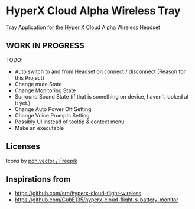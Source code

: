 # HyperX Cloud Alpha Wireless Tray
Tray Application for the Hyper X Cloud Alpha Wireless Headset

## WORK IN PROGRESS
TODO:
* Auto switch to and from Headset on connect / disconnect (Reason for this Project)
* Change mute State
* Change Monitoring State
* Surround Sound State (if that is something on device, haven't looked at it yet.)
* Change Auto Power Off Setting
* Change Voice Prompts Setting
* Possibly UI instead of tooltip & context menu
* Make an executable

## Licenses
Icons by <a href="http://www.freepik.com">pch.vector / Freepik</a>

## Inspirations from
* https://github.com/srn/hyperx-cloud-flight-wireless
* https://github.com/CubE135/hyperx-cloud-flight-s-battery-monitor
